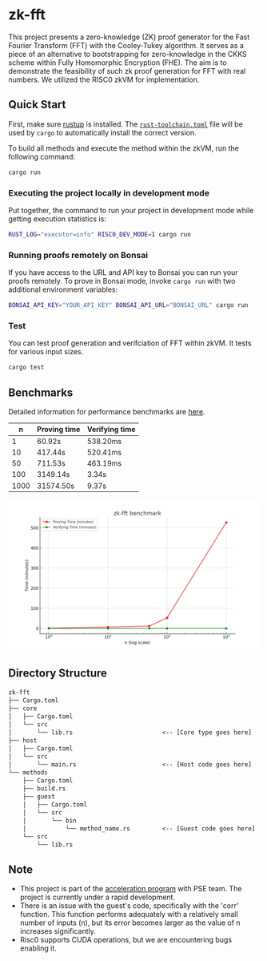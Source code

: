 # zk-fft

This project presents a zero-knowledge (ZK) proof generator for the Fast Fourier Transform (FFT) with the Cooley-Tukey algorithm.
It serves as a piece of an alternative to bootstrapping for zero-knowledge in the CKKS scheme within Fully Homomorphic Encryption (FHE).
The aim is to demonstrate the feasibility of such zk proof generation for FFT with real numbers.
We utilized the RISC0 zkVM for implementation. 

## Quick Start

First, make sure [rustup] is installed. The
[`rust-toolchain.toml`][rust-toolchain] file will be used by `cargo` to
automatically install the correct version.

To build all methods and execute the method within the zkVM, run the following
command:

```bash
cargo run
```

### Executing the project locally in development mode

Put together, the command to run your project in development mode while getting execution statistics is:

```bash
RUST_LOG="executor=info" RISC0_DEV_MODE=1 cargo run
```

### Running proofs remotely on Bonsai

If you have access to the URL and API key to Bonsai you can run your proofs
remotely. To prove in Bonsai mode, invoke `cargo run` with two additional
environment variables:

```bash
BONSAI_API_KEY="YOUR_API_KEY" BONSAI_API_URL="BONSAI_URL" cargo run
```

### Test
You can test proof generation and verifciation of FFT within zkVM. It tests for various input sizes.
```bash
cargo test
```

## Benchmarks
Detailed information for performance benchmarks are [here](./host/benches/benchmark.md).

| n | Proving time | Verifying time |
| --- | --- | --- |
| 1 | 60.92s | 538.20ms |
| 10 | 417.44s | 520.41ms |
| 50 | 711.53s | 463.19ms |
| 100 | 3149.14s | 3.34s |
| 1000 | 31574.50s | 9.37s |

![Benchmark graph](./host/benches/zk_fft_benchmark_graph.png)


## Directory Structure

```text
zk-fft
├── Cargo.toml
├── core
│   ├── Cargo.toml
│   └── src
│       └── lib.rs                         <-- [Core type goes here]
├── host
│   ├── Cargo.toml
│   └── src
│       └── main.rs                        <-- [Host code goes here]
└── methods
    ├── Cargo.toml
    ├── build.rs
    ├── guest
    │   ├── Cargo.toml
    │   └── src
    │       └── bin
    │           └── method_name.rs         <-- [Guest code goes here]
    └── src
        └── lib.rs
```

## Note

- This project is part of the [acceleration program](https://github.com/privacy-scaling-explorations/acceleration-program) with PSE team. The project is currently under a rapid development.
- There is an issue with the guest's code, specifically with the 'corr' function. This function performs adequately with a relatively small number of inputs (n), but its error becomes larger as the value of n increases significantly.
- Risc0 supports CUDA operations, but we are encountering bugs enabling it.

[bonsai access]: https://bonsai.xyz/apply
[cargo-risczero]: https://docs.rs/cargo-risczero
[crates]: https://github.com/risc0/risc0/blob/main/README.md#rust-binaries
[dev-docs]: https://dev.risczero.com
[dev-mode]: https://dev.risczero.com/api/zkvm/dev-mode
[discord]: https://discord.gg/risczero
[docs.rs]: https://docs.rs/releases/search?query=risc0
[examples]: https://github.com/risc0/risc0/tree/main/examples
[risc0-build]: https://docs.rs/risc0-build
[risc0-repo]: https://www.github.com/risc0/risc0
[risc0-zkvm]: https://docs.rs/risc0-zkvm
[rustup]: https://rustup.rs
[rust-toolchain]: rust-toolchain.toml
[twitter]: https://twitter.com/risczero
[zkvm-overview]: https://dev.risczero.com/zkvm
[zkhack-iii]: https://www.youtube.com/watch?v=Yg_BGqj_6lg&list=PLcPzhUaCxlCgig7ofeARMPwQ8vbuD6hC5&index=5

